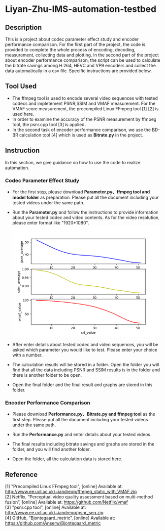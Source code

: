 # Liyan-Zhu-IMS-automation-testbed

## Description
This is a project about codec parameter effect study and encoder performance comparison. For the first part of the project, the code is provided to complete the whole process of encoding, decoding, measurement, collecting data and plotting. In the second part of the project about encoder performance comparison, the script can be used to calculate the bitrate savings among H.264, HEVC and VP9 encoders and collect the data automatically in a csv file. Specific instructions are provided below.

## Tool Used
- The ffmpeg tool is used to encode several video sequences with tested codecs and impletement PSNR,SSIM and VMAF measurement. For the VMAF score measurement, the precompiled Linux FFmpeg tool [1] [2] is used here.
- In order to examine the accuracy of the PSNR measurement by ffmpeg tool, the psnr.cpp tool [3] is applied.
- In the second task of encoder performance comparison, we use the BD-BR calculation tool [4] which is used as **Bitrate.py** in the project.

## Instruction
In this section, we give guidance on how to use the code to realize automation.
### Codec Parameter Effect Study
- For the first step, please download **Parameter.py、ffmpeg tool and model folder** as preparation. Please put all the document including your tested videos under the same path.
- Run the **Parameter.py** and follow the instructions to provide information about your tested codec and video contents. As for the video resolution, please enter format like "1920*1080".
![](Image/X265_crf.png)
- After enter details about tested codec and video sequences, you will be asked which parameter you would like to test. Please enter your choice with a number.

- The calculation results will be stored in a folder. Open the folder you will find that all the data including PSNR and SSIM results is in the folder and there is another folder to be open.

- Open the final folder and the final result and graphs are stored in this folder.

### Encoder Performance Comparison
- Please download **Performance.py、Bitrate.py and ffmpeg tool** as the first step. Please put all the document including your tested videos under the same path.
- Run the **Performance.py** and enter details about your tested videos. 

- The final results including bitrate savings and graphs are stored in the folder, and you will find another folder.

- Open the folder, all the calculation data is stored here.

## Reference
[1] "Precompiled Linux FFmpeg tool", [online] Available at: http://www.ee.ucl.ac.uk/~iandreop/ffmpeg_static_with_VMAF.zip <br>
[2] Netflix, “Perceptual video quality assessment based on multi-method fusion”, [online] Available at: https://github.com/Netflix/vmaf<br>
[3] "psnr.cpp tool", [online] Available at: http://www.ee.ucl.ac.uk/~iandreop/psnr_seq.zip<br>
[4] GitHub, “Bjontegaard_metric”, [online] Available at: https://github.com/Anserw/Bjontegaard_metric<br>

